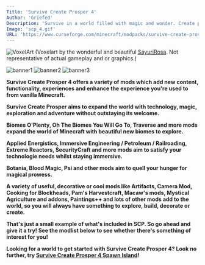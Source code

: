 ```yaml
---
Title: 'Survive Create Prosper 4'
Author: 'Griefed'
Description: 'Survive in a world filled with magic and wonder. Create powerful weapons and tools to vanquish your enemies. Prosper into a powerfull leader and ruler of all the realms there be!'
Image: 'scp_4.gif'
URL: 'https://www.curseforge.com/minecraft/modpacks/survive-create-prosper-4'
---
```

![VoxelArt](https://i.griefed.de/images/2021/01/18/scp4_voxel.gif)
(Voxelart by the wonderful and beautiful [SayuriRosa](https://twitter.com/Pondworth/status/1341556367346249729). Not representative of actual gameplay and or graphics.)

![banner1](https://i.griefed.de/images/2020/12/01/banner_survive_tall.png)
![banner2](https://i.griefed.de/images/2020/12/01/banner_create_tall089730c47cb3691f.png)
![banner3](https://i.griefed.de/images/2020/12/01/banner_prosper_tall.png)

**Survive Create Prosper 4 offers a variety of mods which add new content, functionality, experiences and enhance the experience you're used to from vanilla Minecraft.**

**Survive Create Prosper aims to expand the world with technology, magic, exploration and adventure without outstaying its welcome.**

**Biomes O'Plenty, Oh The Biomes You Will Go To, Traverse and more mods expand the world of Minecraft with beautiful new biomes to explore.**

**Applied Energistics, Immersive Engineering / Petroleum / Railroading, Extreme Reactors, SecurityCraft and more mods aim to satisfy your technologie needs whilst staying immersive.**

**Botania, Blood Magic, Psi and other mods aim to quell your hunger for magical prowess.**

**A variety of useful, decorative or cool mods like Artifacts, Camera Mod, Cooking for Blockheads, Pam's Harvestcraft, Macaw's mods, Mystical Agriculture and addons, Paintings++ and lots of other mods add to the world, so you will always have something to explore, build, decorate or create.**

**That's just a small example of what's included in SCP. So go ahead and give it a try! See the modlist below to see whether there's something of interest for you!**

**Looking for a world to get started with Survive Create Prosper 4? Look no further, try [Survive Create Prosper 4 Spawn Island](https://www.curseforge.com/minecraft/worlds/survive-create-prosper-4-spawn-island)!**